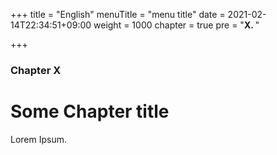 +++
title = "English"
menuTitle = "menu title"
date = 2021-02-14T22:34:51+09:00
weight = 1000
chapter = true
pre = "<b>X. </b>"


+++

### Chapter X

# Some Chapter title

Lorem Ipsum.

